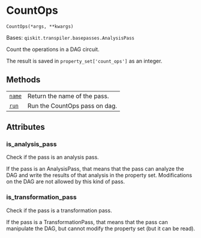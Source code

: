 # CountOps

<span id="undefined" />

`CountOps(*args, **kwargs)`

Bases: `qiskit.transpiler.basepasses.AnalysisPass`

Count the operations in a DAG circuit.

The result is saved in `property_set['count_ops']` as an integer.

## Methods

|                                                                                                                                  |                               |
| -------------------------------------------------------------------------------------------------------------------------------- | ----------------------------- |
| [`name`](qiskit.transpiler.passes.CountOps.name#qiskit.transpiler.passes.CountOps.name "qiskit.transpiler.passes.CountOps.name") | Return the name of the pass.  |
| [`run`](qiskit.transpiler.passes.CountOps.run#qiskit.transpiler.passes.CountOps.run "qiskit.transpiler.passes.CountOps.run")     | Run the CountOps pass on dag. |

## Attributes

<span id="undefined" />

### is\_analysis\_pass

Check if the pass is an analysis pass.

If the pass is an AnalysisPass, that means that the pass can analyze the DAG and write the results of that analysis in the property set. Modifications on the DAG are not allowed by this kind of pass.

<span id="undefined" />

### is\_transformation\_pass

Check if the pass is a transformation pass.

If the pass is a TransformationPass, that means that the pass can manipulate the DAG, but cannot modify the property set (but it can be read).
